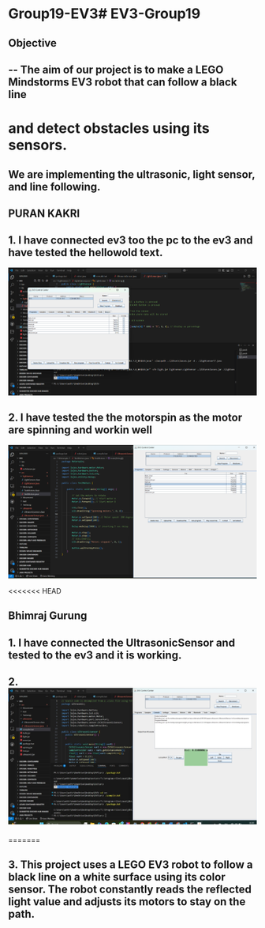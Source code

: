# Group19-EV3# EV3-Group19

## Objective

## --  The aim of our project is to make a LEGO Mindstorms EV3 robot that can follow a black line
# and detect obstacles using its sensors.
## We are implementing the ultrasonic, light sensor, and line following.


## PURAN KAKRI

##   1.  I have connected ev3 too the pc to the ev3 and have tested the hellowold text.
![Connected ev3](images/EV3_connected.png)


##   2. I have tested the the motorspin as the motor are spinning and workin well
![Motorspin](images/motors.png)



<<<<<<< HEAD










## Bhimraj Gurung

## 1. I have connected the UltrasonicSensor and tested to the ev3 and it is working.

## 2.![Ultrasonic](ultrasonic.png)
=======
##   3. This project uses a LEGO EV3 robot to follow a black line on a white surface using its color sensor. The robot constantly reads the reflected light value and adjusts its motors to stay on the path.

  

